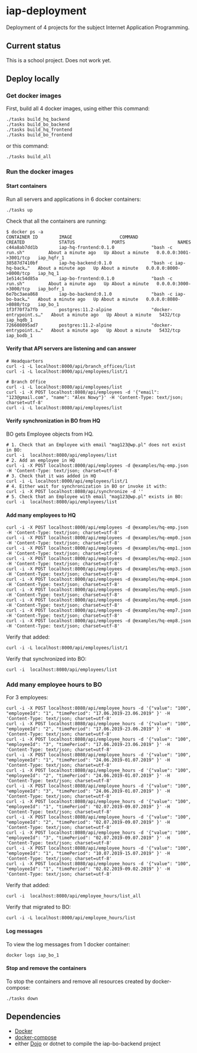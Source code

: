 # iap-deployment

Deployment of 4 projects for the subject Internet Application Programming.

## Current status

This is a school project. Does not work yet.

## Deploy locally

### Get docker images

First, build all 4 docker images, using either this command:
```
./tasks build_hq_backend
./tasks build_bo_backend
./tasks build_hq_frontend
./tasks build_bo_frontend
```

or this command:
```
./tasks build_all
```

### Run the docker images

#### Start containers
Run all servers and applications in 6 docker containers:
```
./tasks up
```

Check that all the containers are running:
```
$ docker ps -a
CONTAINER ID        IMAGE                  COMMAND                  CREATED             STATUS              PORTS                    NAMES
c44a8ab7dd1b        iap-hq-frontend:0.1.0              "bash -c run.sh"         About a minute ago   Up About a minute   0.0.0.0:3001->3001/tcp   iap_hqfr_1
38587d7410bf        iap-hq-backend:0.1.0               "bash -c iap-hq-back…"   About a minute ago   Up About a minute   0.0.0.0:8000->8000/tcp   iap_hq_1
1e514c54d85a        iap-bo-frontend:0.1.0              "bash -c run.sh"         About a minute ago   Up About a minute   0.0.0.0:3000->3000/tcp   iap_bofr_1
6e7bc3aea868        iap-bo-backend:0.1.0               "bash -c iap-bo-back…"   About a minute ago   Up About a minute   0.0.0.0:8080->8080/tcp   iap_bo_1
1f3f70f7a7fb        postgres:11.2-alpine               "docker-entrypoint.s…"   About a minute ago   Up About a minute   5432/tcp                 iap_hqdb_1
726608095ad7        postgres:11.2-alpine               "docker-entrypoint.s…"   About a minute ago   Up About a minute   5432/tcp                 iap_bodb_1
```

#### Verify that API servers are listening and can answer
```
# Headquarters
curl -i -L localhost:8000/api/branch_offices/list
curl -i -L localhost:8000/api/employees/list/1

# Branch Office
curl -i -L localhost:8080/api/employees/list
curl -i -X POST localhost:8080/api/employees -d '{"email": "123@gmail.com", "name": "Alex Nowy"}' -H 'Content-Type: text/json; charset=utf-8'
curl -i -L localhost:8080/api/employees/list
```

#### Verify synchronization in BO from HQ
BO gets Employee objects from HQ.
```
# 1. Check that an Employee with email "mag123@wp.pl" does not exist in BO:
curl -i  localhost:8080/api/employees/list
# 2. Add an employee in HQ
curl -i -X POST localhost:8000/api/employees -d @examples/hq-emp.json -H 'Content-Type: text/json; charset=utf-8'
# 3. Check that it was added in HQ
curl -i -L localhost:8000/api/employees/list/1
# 4. Either wait for synchronization in BO or invoke it with:
curl -i -X POST localhost:8080/api/synchronize -d ''
# 5. Check that an Employee with email "mag123@wp.pl" exists in BO:
curl -i  localhost:8080/api/employees/list
```

#### Add many employees to HQ
```
curl -i -X POST localhost:8000/api/employees -d @examples/hq-emp.json -H 'Content-Type: text/json; charset=utf-8'
curl -i -X POST localhost:8000/api/employees -d @examples/hq-emp0.json -H 'Content-Type: text/json; charset=utf-8'
curl -i -X POST localhost:8000/api/employees -d @examples/hq-emp1.json -H 'Content-Type: text/json; charset=utf-8'
curl -i -X POST localhost:8000/api/employees -d @examples/hq-emp2.json -H 'Content-Type: text/json; charset=utf-8'
curl -i -X POST localhost:8000/api/employees -d @examples/hq-emp3.json -H 'Content-Type: text/json; charset=utf-8'
curl -i -X POST localhost:8000/api/employees -d @examples/hq-emp4.json -H 'Content-Type: text/json; charset=utf-8'
curl -i -X POST localhost:8000/api/employees -d @examples/hq-emp5.json -H 'Content-Type: text/json; charset=utf-8'
curl -i -X POST localhost:8000/api/employees -d @examples/hq-emp6.json -H 'Content-Type: text/json; charset=utf-8'
curl -i -X POST localhost:8000/api/employees -d @examples/hq-emp7.json -H 'Content-Type: text/json; charset=utf-8'
curl -i -X POST localhost:8000/api/employees -d @examples/hq-emp8.json -H 'Content-Type: text/json; charset=utf-8'
```

Verify that added:
```
curl -i -L localhost:8000/api/employees/list/1
```
Verify that synchronized into BO:
```
curl -i  localhost:8080/api/employees/list
```

### Add many employee hours to BO
For 3 employees:

```
curl -i -X POST localhost:8080/api/employee_hours -d '{"value": "100", "employeeId": "1", "timePeriod": "17.06.2019-23.06.2019" }' -H 'Content-Type: text/json; charset=utf-8'
curl -i -X POST localhost:8080/api/employee_hours -d '{"value": "100", "employeeId": "2", "timePeriod": "17.06.2019-23.06.2019" }' -H 'Content-Type: text/json; charset=utf-8'
curl -i -X POST localhost:8080/api/employee_hours -d '{"value": "100", "employeeId": "3", "timePeriod": "17.06.2019-23.06.2019" }' -H 'Content-Type: text/json; charset=utf-8'
curl -i -X POST localhost:8080/api/employee_hours -d '{"value": "100", "employeeId": "1", "timePeriod": "24.06.2019-01.07.2019" }' -H 'Content-Type: text/json; charset=utf-8'
curl -i -X POST localhost:8080/api/employee_hours -d '{"value": "100", "employeeId": "2", "timePeriod": "24.06.2019-01.07.2019" }' -H 'Content-Type: text/json; charset=utf-8'
curl -i -X POST localhost:8080/api/employee_hours -d '{"value": "100", "employeeId": "3", "timePeriod": "24.06.2019-01.07.2019" }' -H 'Content-Type: text/json; charset=utf-8'
curl -i -X POST localhost:8080/api/employee_hours -d '{"value": "100", "employeeId": "1", "timePeriod": "02.07.2019-09.07.2019" }' -H 'Content-Type: text/json; charset=utf-8'
curl -i -X POST localhost:8080/api/employee_hours -d '{"value": "100", "employeeId": "2", "timePeriod": "02.07.2019-09.07.2019" }' -H 'Content-Type: text/json; charset=utf-8'
curl -i -X POST localhost:8080/api/employee_hours -d '{"value": "100", "employeeId": "3", "timePeriod": "02.07.2019-09.07.2019" }' -H 'Content-Type: text/json; charset=utf-8'
curl -i -X POST localhost:8080/api/employee_hours -d '{"value": "100", "employeeId": "1", "timePeriod": "10.07.2019-15.07.2019" }' -H 'Content-Type: text/json; charset=utf-8'
curl -i -X POST localhost:8080/api/employee_hours -d '{"value": "100", "employeeId": "1", "timePeriod": "02.02.2019-09.02.2019" }' -H 'Content-Type: text/json; charset=utf-8'
```

Verify that added:
```
curl -i  localhost:8080/api/employee_hours/list_all
```
Verify that migrated to BO:
```
curl -i -L localhost:8000/api/employee_hours/list
```

#### Log messages
To view the log messages from 1 docker container:
```
docker logs iap_bo_1
```

#### Stop and remove the containers
To stop the containers and remove all resources created by docker-compose:
```
./tasks down
```


## Dependencies
* [Docker](https://www.docker.com/)
* [docker-compose](https://docs.docker.com/compose/)
* either [Dojo](https://github.com/ai-traders/dojo) or dotnet to compile the iap-bo-backend project
